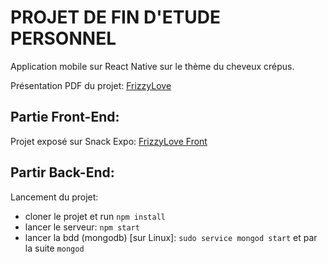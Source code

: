 
# PROJET DE FIN D'ETUDE PERSONNEL
Application mobile sur React Native sur le thème du cheveux crépus.

Présentation PDF du projet: [FrizzyLove](https://rachelchoisis.files.wordpress.com/2019/09/frizzylove-rachel-choisis.pdf)


## Partie Front-End:
Projet exposé sur Snack Expo: [FrizzyLove Front](https://snack.expo.io/@chrachou/frizzy)

## Partir Back-End:

Lancement du projet:

* cloner le projet et run `npm install`
* lancer le serveur: `npm start`
* lancer la bdd (mongodb) [sur Linux]: `sudo service mongod start` et par la suite `mongod` 
